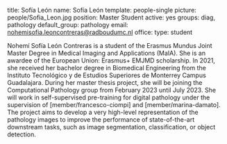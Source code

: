 title: Sofía León
name: Sofía León
template: people-single
picture: people/Sofia_Leon.jpg
position: Master Student
active: yes
groups: diag, pathology
default_group: pathology
email: nohemisofia.leoncontreras@radboudumc.nl
office: 
type: student

Nohemí Sofía León Contreras is a student of the Erasmus Mundus Joint Master Degree in Medical Imaging and Applications (MaIA). She is an awardee of the European Union: Erasmus+ EMJMD scholarship. In 2021, she received her bachelor degree in Biomedical Engineering from the Instituto Tecnológico y de Estudios Superiores de Monterrey Campus Guadalajara. During her master thesis project, she will be joining  the Computational Pathology group from February 2023 until July 2023. She will work in self-supervised pre-training for digital pathology under the supervision of [member/francesco-ciompi] and [member/marina-damato]. The project aims to develop a very high-level representation of the pathology images to improve the performance of state-of-the-art downstream tasks, such as image segmentation, classification, or object detection. 